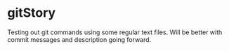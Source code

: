 # gitStory
Testing out git commands using some regular text files.
Will be better with commit messages and description going forward.
